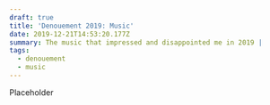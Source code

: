 ```yaml
---
draft: true
title: 'Denouement 2019: Music'
date: 2019-12-21T14:53:20.177Z
summary: The music that impressed and disappointed me in 2019 |
tags:
  - denouement
  - music
---
```

Placeholder
